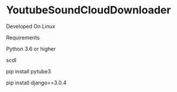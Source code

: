 # YoutubeSoundCloudDownloader
Developed On Linux


Requirements

Python 3.6 or higher

scdl

pip install pytube3

pip install django==3.0.4
